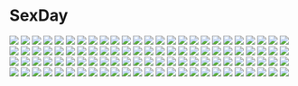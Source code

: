 # SexDay
![](https://konachan.com/jpeg/8eed5aceb5b6f0be6e39dea675b77f08/Konachan.com%20-%20190043%20ass%20black_hair%20brown_eyes%20group%20long_hair%20no_bra%20original%20panties%20pink_eyes%20short_hair%20sideboob%20thighhighs%20topless%20twintails%20underwear%20undressing.jpg)
![](https://konachan.com/image/4eaec55d3c982408999a95c9f49b1ef3/Konachan.com%20-%2016515%20aozaki_aoko%20bikini%20blue_eyes%20long_hair%20red_hair%20shingetsutan_tsukihime%20swimsuit.jpg)
![](https://konachan.com/image/9fb9dd3069efe9240fd7cdf1415a24d9/Konachan.com%20-%205416%20hino_rei%20sailor_mars%20sailor_moon.jpg)
![](https://konachan.com/image/621a95a86a089b0a07d41ace80278aa2/Konachan.com%20-%2022841%20ichigo_mashimaro%20itou_chika.jpg)
![](https://konachan.com/image/38cfbf657fbd684b5a55e832b8500730/Konachan.com%20-%2038144%20aruruw%20school_uniform%20touka%20utawarerumono.jpg)
![](https://konachan.com/jpeg/ad3d0a2397ccae513470fe722e468f0d/Konachan.com%20-%20242577%202girls%20apron%20ass%20bangosu%20barefoot%20bow%20breasts%20condom%20dress%20eyepatch%20garter%20gray_hair%20headdress%20maid%20no_bra%20nopan%20panties%20pink_eyes%20pink_hair%20underwear.jpg)
![](https://konachan.com/image/d23295ee3d33ff19c6725e2443b25566/Konachan.com%20-%2067037%20akihime_sumomo%20blonde_hair%20blue_eyes%20cape%20dress%20hat%20itou_noiji%20nanatsuiro_drops%20pink_hair%20yuki-chan%20yuuki_nona.jpg)
![](https://konachan.com/image/d2862b39c438ca8225c4e0cf0d7c2df8/Konachan.com%20-%20255126%20apple%20barefoot%20bath%20bathtub%20blush%20bubbles%20flowers%20food%20fruit%20long_hair%20nude%20original%20red_hair%20rose%20twintails%20water%20yellow_eyes%20zoff_%28daria%29.jpg)
![](https://konachan.com/jpeg/98bfe569a2b4208e4dcce34e52f38c01/Konachan.com%20-%2080556%20brown_hair%20chibi%20headphones%20meiko%20sakine_meiko%20short_hair%20skirt%20vocaloid.jpg)
![](https://konachan.com/image/a7ad3fcab0c1f4c827b0881aefe6bc92/Konachan.com%20-%2048081%20animal%20bird%20blonde_hair%20blue_eyes%20bow%20building%20chain%20clouds%20dress%20gloves%20grass%20long_hair%20skintight%20sky%20stars%20tagme%20tail%20water%20wings.jpg)
![](https://konachan.com/image/c1eee884941ac2aef4e63eb605b09e52/Konachan.com%20-%2029809%20shakugan_no_shana%20shana%20yoshida_kazumi.jpg)
![](https://konachan.com/jpeg/f021e368f684f01544eb6558c4ee288b/Konachan.com%20-%20299761%20animal_ears%20arknights%20blonde_hair%20breasts%20catgirl%20choker%20cleavage%20fang%20long_hair%20ponytail%20shorts%20siege_%28arknights%29%20snowru%20tail%20yellow_eyes.jpg)
![](https://konachan.com/image/540e46da9d1308f6efee4b20c7806bca/Konachan.com%20-%2064978%20all_male%20clouds%20himura_kenshin%20japanese_clothes%20male%20rurouni_kenshin%20sunset%20sword%20weapon.jpg)
![](https://konachan.com/jpeg/ef874b2162cd42de8f33d92e61b1f29a/Konachan.com%20-%20167286%20blonde_hair%20bow%20dress%20flowers%20headband%20kagerou_project%20kozakura_mary%20long_hair%20noa_%28nyowaa417%29%20red_eyes%20rose.jpg)
![](https://konachan.com/image/9e4ae05e1c4d78a097fdcc57c50e587a/Konachan.com%20-%20186613%20animal%20armor%20azul_%28ze-l%29%20clouds%20feathers%20horse%20original%20pegasus%20red_eyes%20sky%20unicorn.jpg)
![](https://konachan.com/image/714699852ac153feb1aa13982ce91988/Konachan.com%20-%20157366%2024_%2824phage%29%20bow%20braids%20close%20flowers%20long_hair%20original.jpg)
![](https://konachan.com/image/3000aae3983e4a4574472be795233759/Konachan.com%20-%2089629%20bed%20furukawa_yui%20game_cg%20kuroya_shinobu%20panties%20trumple%20underwear%20ushinawareta_mirai_wo_motomete.jpg)
![](https://konachan.com/image/c23970931c17c8463b7aa89907b2b95f/Konachan.com%20-%2043530%20doumyouji_sakura_%28volume7%29%20fue%20rococoworks%20volume7.jpg)
![](https://konachan.com/image/f674b5e50a0d99cea691013ef4039631/Konachan.com%20-%20267091%20all_male%20brown_eyes%20brown_hair%20foo_midori%20male%20original%20rain%20short_hair%20signed%20water%20wet.jpg)
![](https://konachan.com/image/7e2ace77ab237b334c20f13d7f65b319/Konachan.com%20-%20125555%20christmas%20da_capo_dream_x%27mas%20mami_urano%20panties%20underwear.jpg)
![](https://konachan.com/image/14b3df610656ad92b88650a092614de5/Konachan.com%20-%2092885%20caffein%20hatsune_miku%20takoluka%20vocaloid.jpg)
![](https://konachan.com/jpeg/f6027a792c0ca49ab4d2bb6e27cd77af/Konachan.com%20-%2078673%20asanami_miori%20blonde_hair%20bow%20red_eyes%20shirogane_no_soleil%20skyfish%20tsurugi_hagane%20weapon.jpg)
![](https://konachan.com/image/25961b4af17a13d6e6eb3ce8fa63ee5c/Konachan.com%20-%2043746%20breasts%20cleavage%20kono_aozora_ni_yakusoku_wo%20nekonyan%20open_shirt%20panties%20sawaki_rinna%20underwear.jpg)
![](https://konachan.com/image/db273056b70d1ddaf5f9dfb70cd1b7c1/Konachan.com%20-%2013984%20game_console%20gun%20red%20red_hair%20tagme%20weapon.jpg)
![](https://konachan.com/image/6c638cceea29adc67aea3063ad0a0b5d/Konachan.com%20-%20122607%20animal%20boots%20braids%20building%20cat%20in_those_days%20kwork%20leri%20maid%20mitauzo%20monochrome%20sketch.jpg)
![](https://konachan.com/image/220481f2a6f0297df34e1d707049a032/Konachan.com%20-%20236928%20anus%20aoi_%28buzhuen444%29%20blonde_hair%20breasts%20long_hair%20navel%20nipples%20nude%20pussy%20spread_legs%20thighhighs%20uncensored.jpg)
![](https://konachan.com/image/a088120ed6a7afdd911764842724bfa0/Konachan.com%20-%20184118%20bike_shorts%20black_eyes%20brown_hair%20clouds%20erokosei%20haruka_%28pokemon%29%20headband%20pokemon%20ralts%20short_hair%20shorts%20summer%20torchic%20wet%20wingull.jpg)
![](https://konachan.com/image/15f86d775d9fb2d70417e0bdc6579f55/Konachan.com%20-%2022379%20lisianthus%20nerine%20pointed_ears%20shuffle.jpg)
![](https://konachan.com/image/a316969949db7bb0921bf707cb730398/Konachan.com%20-%20255823%20aqua_eyes%20bed%20blue_hair%20breasts%20censored%20collar%20cum%20elbow_gloves%20gloves%20headdress%20nipples%20no_bra%20nude%20original%20penis%20short_hair%20supurai%20topless.jpg)
![](https://konachan.com/image/f535e8fdfccb645d2b548ee6c5de3483/Konachan.com%20-%2047783%20tagme.jpg)
![](https://konachan.com/image/2d4e5acdeb38788d859e2cabb1a4feac/Konachan.com%20-%20132294%20baru_%28val-val%29%20blue_eyes%20breasts%20cameltoe%20nipples%20panties%20red_hair%20see_through%20tagme%20tail%20thighhighs%20topless%20underboob%20underwear%20white.jpg)
![](https://konachan.com/image/78aceb73bd83b43fe65560e99a37fa07/Konachan.com%20-%20142533%20animal_ears%20elsword%20eve_%28elsword%29%20male%20raven_%28elsword%29%20red_eyes%20signed%20white_hair.jpg)
![](https://konachan.com/image/2e33c6d9a176307c096b8356163ee996/Konachan.com%20-%2065945%20angel%20arina_tanemura%20full_moon_wo_sagashite%20meroko_yui%20takuto_kira.jpg)
![](https://konachan.com/jpeg/230376bdacdff414a745ecd53cd6097b/Konachan.com%20-%20183454%20blue_eyes%20brown_hair%20butterfly%20clouds%20flowers%20gensou_aporo%20long_hair%20original%20rose%20scenic%20skirt%20sky%20sunset%20water.jpg)
![](https://konachan.com/image/caae685dda12eb1b71f4b5e857e11ebd/Konachan.com%20-%2055074%20black_hair%20black_rock_shooter%20dress%20hat%20hekikuu6%20kuroi_mato%20lolita_fashion%20long_hair%20sword%20weapon%20white_hair.jpg)
![](https://konachan.com/jpeg/1ffa1ca88989a51a5fc56d862dafb48b/Konachan.com%20-%20181417%20august%20bekkankou%20brown_hair%20daitoshokan_no_hitsujikai%20game_cg%20kodachi_nagi%20school_uniform%20see_through%20short_hair%20skirt%20tie%20twintails%20water%20wet.jpg)
![](https://konachan.com/image/ae6bb147465ba85110f3ad3c7f6fc72c/Konachan.com%20-%2094656%20blush%20brown_eyes%20brown_hair%20dress%20necklace%20original%20smoke_%28flyx21%29%20twintails.jpg)
![](https://konachan.com/image/5da121ee4c5995a356b111e8f50c21dc/Konachan.com%20-%2028644%20blue_hair%20blush%20censored%20chu_x_chu%20penis%20pussy%20pussy_juice%20red_eyes%20sex.jpg)
![](https://konachan.com/image/f9cb1f7558a30c7013446764128c864b/Konachan.com%20-%20151652%20aircraft%20combat_vehicle%20gray_hair%20gun%20koh_%28minagi_kou%29%20long_hair%20military%20original%20pantyhose%20uniform%20weapon.jpg)
![](https://konachan.com/jpeg/251f0ea4cfe5c59907a50c674480856f/Konachan.com%20-%20165460%20araiguma%20breast_grab%20breasts%20censored%20cum%20game_cg%20kiryuu_shouko%20lactation%20nipples%20ootori_asuka%20penis%20yuibi.jpg)
![](https://konachan.com/image/46f86c7183fe70d39e0fe13c26f17429/Konachan.com%20-%2065746%20hakurei_reimu%20japanese_clothes%20miko%20polychromatic%20shrine%20touhou.jpg)
![](https://konachan.com/image/9c9f5b4fdba2e4b77f47a7db63a20e19/Konachan.com%20-%20109253%20aircraft%20black_hair%20boots%20braids%20camera%20clouds%20flowers%20glasses%20gun%20katana%20leaves%20okita%20original%20ruins%20scarf%20signed%20skirt%20sky%20sword%20tree%20weapon.jpg)
![](https://konachan.com/image/79d993bf72d6dc7ca3802e7732b7a5a8/Konachan.com%20-%2019807%20fate_%28series%29%20fate_stay_night%20matou_sakura.jpg)
![](https://konachan.com/jpeg/48ff08c35e9677a18ad2142e8b96c559/Konachan.com%20-%2058336%20bakemonogatari%20close%20kanbaru_suruga%20monogatari_%28series%29%20vector.jpg)
![](https://konachan.com/jpeg/4d978d0f503a2ea3bac9efeaf4d965e1/Konachan.com%20-%20200466%20breasts%20kousaka_kirino%20nipples%20no_bra%20ore_no_imouto_ga_konna_ni_kawaii_wake_ga_nai%20redrop%20shirt_lift%20third-party_edit%20white.jpg)
![](https://konachan.com/jpeg/c0f951e7ab565e733745b5c6fdb8dad5/Konachan.com%20-%20295454%20breasts%20cleavage%20couch%20garter_belt%20kasumigaoka_utaha%20long_hair%20red_eyes%20saenai_heroine_no_sodatekata%20satou_chagashi%20stockings%20underwear.jpg)
![](https://konachan.com/jpeg/5010e279e5eb47656e5bba9051acf417/Konachan.com%20-%20105413%20ass%20bikini%20headphones%20long_hair%20swimsuit%20tantei_opera_milky_holmes%20tooyama_saku%20transparent%20vector.jpg)
![](https://konachan.com/image/ae51287b5fd6e4ab21f69b8362f6da47/Konachan.com%20-%20277584%20bed%20blue_eyes%20breasts%20cameltoe%20demon%20horns%20long_hair%20navel%20original%20panties%20pink_hair%20spread_legs%20succubus%20tail%20thighhighs%20underwear%20wings.jpg)
![](https://konachan.com/image/972aa16a133a5780a4b25017c1631e22/Konachan.com%20-%208523%20baldr_force%20tagme%20third-party_edit.jpg)
![](https://konachan.com/jpeg/4d10384bafbb9e6992e4575a1d31f50b/Konachan.com%20-%20128084%20amagami%20bath%20black_hair%20tagme_%28artist%29%20tanamachi_kaoru%20wink.jpg)
![](https://konachan.com/jpeg/0a687d72ea4f528b1da51e9a16f8b521/Konachan.com%20-%20179640%20bikini%20breasts%20brown_hair%20censored%20cleavage%20game_cg%20headband%20kagura_yuu%20koto_manami%20long_hair%20navel%20penis%20purple_eyes%20pussy%20sugar_house%20swimsuit.jpg)
![](https://konachan.com/image/b4f1c382a33625f8959457057dacab60/Konachan.com%20-%20146407%20gun%20patchouli_knowledge%20purple_eyes%20tomon_%28slash0410%29%20touhou%20weapon.jpg)
![](https://konachan.com/image/17fa4b112359170cdde177386af710c9/Konachan.com%20-%2026137%20animal_ears%20bell%20blush%20bow%20catgirl%20collar%20gloves%20pink_hair%20purple_eyes%20ribbons%20tail%20vector.jpeg)
![](https://konachan.com/jpeg/029f740e848924a17d0f0d6b2c01bdfe/Konachan.com%20-%20288129%20blush%20choker%20cropped%20flat_chest%20fubin_na_akuma-chan%20long_hair%20original%20purple_eyes%20purple_hair%20rurudo%20shackles%20twintails.jpg)
![](https://konachan.com/image/e917f15a7b74cd361504e402518106d3/Konachan.com%20-%2027803%20ikkitousen.jpg)
![](https://konachan.com/image/4b7a94dae9bc0e7d1e6fd728a406510a/Konachan.com%20-%20208141%202girls%20abondz%20aqua_eyes%20black_hair%20hat%20jpeg_artifacts%20maaryan%20maid%20pink_hair%20red_eyes%20signed%20to_heart%20to_heart_2%20witch%20yuzuhara_konomi.jpg)
![](https://konachan.com/image/4eb656880a50eb9d7bd2b3ea828dc1e5/Konachan.com%20-%2083749%20kanaria%20rozen_maiden%20wada_rco.jpg)
![](https://konachan.com/image/75e07704d96f79a32ce18cb5c9d97f5b/Konachan.com%20-%2081972%20black_eyes%20black_hair%20foxgirl%20hagoromo_kitsune%20kanna_%28pixiv%29%20long_hair%20multiple_tails%20nurarihyon_no_mago%20pantyhose%20school_uniform%20tail.jpg)
![](https://konachan.com/jpeg/875dac1c53f235e5a0a485cf3f35bd51/Konachan.com%20-%20294734%20animal_ears%20anthropomorphism%20ass%20atago_%28azur_lane%29%20azur_lane%20cum%20foxgirl%20handjob%20lactation%20male%20penis%20signed%20third-party_edit%20uncensored.jpg)
![](https://konachan.com/jpeg/b314dbdbf64e1e5f6a769d5e5fa514e2/Konachan.com%20-%20126932%20aqua_eyes%20aqua_hair%20bow%20braids%20brown_hair%20dark%20festival%20hatsune_miku%20itamidome%20japanese_clothes%20kimono%20long_hair%20night%20vocaloid.jpg)
![](https://konachan.com/jpeg/4e3a77c8cd3504bd818b7313f09e6bac/Konachan.com%20-%20209721%202girls%20book%20dress%20gensou_aporo%20hat%20maribel_han%20short_hair%20touhou%20usami_renko.jpg)
![](https://konachan.com/image/72d16ef4c845676eaefaa2e4aa26d17f/Konachan.com%20-%20124931%20blue_eyes%20dress%20konpaku_youmu%20kosuzume%20myon%20pink_hair%20red_eyes%20saigyouji_yuyuko%20touhou%20white_hair.jpg)
![](https://konachan.com/image/543a185e23d4db062906b01a75168bb5/Konachan.com%20-%20105497%20all_male%20blonde_hair%20final_fantasy%20final_fantasy_xiii%20gloves%20green_eyes%20hope_estheim%20jpeg_artifacts%20male.jpg)
![](https://konachan.com/image/8a58c924876a5cfe977de8284fd4846d/Konachan.com%20-%20141246%20blush%20hachisuka_goemon%20hat%20inuchiyo_maeda%20loli%20negija%20nipples%20nude%20oda_nobuna_no_yabou%20takenaka_hanbei_%28nobuna%29.jpg)
![](https://konachan.com/image/03c08a3de8e2daa6bfb89b3623776448/Konachan.com%20-%2023280%20green%20ipod%20maria-sama_ga_miteru%20matsudaira_touko%20parody%20silhouette.jpg)
![](https://konachan.com/image/ee669e6bcefbaff08003931b1e4daa3f/Konachan.com%20-%20169596%20brown_eyes%20brown_hair%20koto_%28kyousougiga%29%20kyousougiga%20nine_%28liuyuhao1992%29%20school_uniform%20short_hair.jpg)
![](https://konachan.com/image/fe8fe0aa959f0c06bc1f5f8bb7e94599/Konachan.com%20-%2024221%20black_lagoon%20gun%20revy%20weapon.jpg)
![](https://konachan.com/image/21fbc53b2b67f9eb58753531299406a2/Konachan.com%20-%2014011%20beach%20bikini%20blue_hair%20brown_eyes%20chidori_kaname%20full_metal_panic%20long_hair%20sagara_sousuke%20swimsuit%20teletha_testarossa.jpg)
![](https://konachan.com/image/a982c0e26a066ee4148d22e3c5fb4dac/Konachan.com%20-%20201843%202girls%20bed%20blue_eyes%20gochuumon_wa_usagi_desu_ka%3F%20hoto_cocoa%20kafuu_chino%20loli%20moso_%28mousou_temporary%29%20orange_hair%20purple_hair%20sleeping%20wink.jpg)
![](https://konachan.com/jpeg/f20af4f54ae833b5dea125c8e19e4e7d/Konachan.com%20-%20254349%20aqua_eyes%20blush%20bow%20braids%20brown_hair%20camera%20hiten_goane_ryu%20long_hair%20original%20school_uniform.jpg)
![](https://konachan.com/image/16aac99083cb3eda06424273064ffd08/Konachan.com%20-%20216347%202girls%20animal%20animal_ears%20aqua_eyes%20blonde_hair%20blue_eyes%20braids%20hyur%20miqo%27te%20navel%20pengnangehao%20short_hair%20tail%20thighhighs%20white%20white_hair.jpg)
![](https://konachan.com/image/a6635ba27920ff14be6ac9e35f9cb51d/Konachan.com%20-%2060152%20animal_ears%20catgirl%20white.jpg)
![](https://konachan.com/jpeg/ebfb1f5f50a1b3461a1a8979ed1d5c3f/Konachan.com%20-%2093454%20close%20reiuji_utsuho%20touhou.jpg)
![](https://konachan.com/jpeg/a54b18d6005a15018a0c7a7a695a35a3/Konachan.com%20-%20167044%202girls%20aqua_eyes%20aqua_hair%20barefoot%20book%20braids%20computer%20fan%20flowers%20food%20fruit%20gray_hair%20hat%20ia%20long_hair%20navel%20skirt%20summer%20takoluka%20vocaloid.jpg)
![](https://konachan.com/image/2bb4f5fdc15defa86d01ef2f70ff2359/Konachan.com%20-%20160810%20armored_core%20black_hair%20brown_hair%20crossover%20gotoms%20group%20gun%20kadotani_anzu%20long_hair%20maruyama_saki%20mecha%20red_hair%20short_hair%20skirt%20twintails%20weapon.jpg)
![](https://konachan.com/image/1e068d0583285b3d0d46416ed8cab6ec/Konachan.com%20-%20280275%202girls%20animal%20black_hair%20blue_eyes%20braids%20brown_hair%20camera%20chinese_dress%20clamp%20dress%20gradient%20green_eyes%20kero%20long_hair%20scan%20short_hair%20twintails.jpg)
![](https://konachan.com/image/8f58af325f78fcc29a2b83c3d0b43dc6/Konachan.com%20-%2093030%20blush%20dress%20izumi_tsubasu%20panties%20shinkyoku_soukai_polyphonica%20thighhighs%20underwear.jpg)
![](https://konachan.com/jpeg/3e7e586af13d9c4449a7e88bef568f98/Konachan.com%20-%20287569%202girls%20animal%20armor%20bird%20braids%20clouds%20dress%20gloves%20gray_hair%20headband%20iiiroha%20navel%20necklace%20petals%20ponytail%20red_eyes%20skirt%20sky%20sunset%20twintails.jpg)
![](https://konachan.com/jpeg/2ec5249e57eb54ad9ef26119df7d73a0/Konachan.com%20-%20201579%20armor%20black_heart%20blue_eyes%20bodysuit%20hyperdimension_neptunia%20long_hair%20mechagirl%20mizunashi_%28second_run%29%20next_black%20noire%20sword%20weapon%20white_hair.jpg)
![](https://konachan.com/image/90471140c2371aba5fd52c1459050c3d/Konachan.com%20-%2013526%20ghost_in_the_shell%20kusanagi_motoko%20shirow_masamune.jpg)
![](https://konachan.com/image/c867ee6a69c4eee2a5db21819723ee77/Konachan.com%20-%20186767%20breasts%20brown_eyes%20brown_hair%20cleavage%20food%20kurorettsu%20navel%20original%20popsicle%20short_hair.jpg)
![](https://konachan.com/image/2fa5da6b9c362f7bbacb6ab839020127/Konachan.com%20-%20145641%202girls%20candy%20cropped%20dress%20inu_x_boku_ss%20kiyomaru_satoru%20pantyhose%20roromiya_karuta%20shirakiin_ririchiyo%20stockings.jpg)
![](https://konachan.com/image/7ae83e259d54738ba53cbb4bf1c04938/Konachan.com%20-%20109885%20blush%20itou_nanami%20japanese_clothes%20long_hair%20pink_eyes%20sengoku_hime%20takeda_shingen_%28sengoku_hime%29%20white_hair.jpg)
![](https://konachan.com/image/15a4d06bf796d18618086008dfb84d7b/Konachan.com%20-%20267025%20anthropomorphism%20bachibachi_%28tisen%29%20blush%20breasts%20brown_eyes%20brown_hair%20cleavage%20girls_frontline%20long_hair%20navel%20panties%20pantyhose%20underwear.jpg)
![](https://konachan.com/image/42c082cdd421be8626dda619f603d595/Konachan.com%20-%20181660%20blonde_hair%20blush%20bow%20green_eyes%20kneehighs%20long_hair%20original%20purple_hair%20school_uniform%20shoujo_ai%20skirt%20sleeping%20tie%20twinpoo%20twintails.jpg)
![](https://konachan.com/jpeg/1fa5e7dd6f86266f7db8aec8b831c40f/Konachan.com%20-%20290756%20chibi%20group%20hakurei_reimu%20hourai%20ideolo%20kazami_yuuka%20kirisame_marisa%20logo%20luna_child%20shanghai_doll%20star_sapphire%20sunny_milk%20touhou%20watermark.jpg)
![](https://konachan.com/image/519c392aeba910d22e066d135f9c08cb/Konachan.com%20-%20280398%20gegege_no_kitaro%20group%20inuyama_mana%20ittan-momen%20kitaro_%28gegege_no_kitaro%29%20medama-oyaji%20neko_musume%20nezumi_otoko%20scan%20tagme_%28artist%29%20torii.jpg)
![](https://konachan.com/jpeg/9fcd417c0fe4482c4ab3f2831ccc8890/Konachan.com%20-%20199411%20barefoot%20blush%20breasts%20brown_hair%20censored%20fellatio%20game_cg%20nipples%20penis%20ponytail%20sex%20swimsuit%20tagme_%28artist%29%20takatou_risa.jpg)
![](https://konachan.com/image/76ef3a845b6c78711a3975231e003deb/Konachan.com%20-%20105555%20blue_eyes%20blue_hair%20boots%20buriki%20dress%20gloves%20group%20hat%20headband%20kyuubee%20long_hair%20pantyhose%20pink_eyes%20pink_hair%20red_eyes%20red_hair%20ribbons%20twintails.jpg)
![](https://konachan.com/image/b09f71e204a7b582cb8a3df19514edfa/Konachan.com%20-%2089188%20building%20city%20dark%20landscape%20night%20original%20rain%20scenic%20water.jpg)
![](https://konachan.com/jpeg/44dc759f367841f6985ea69430ef9e98/Konachan.com%20-%20251343%20aqua_eyes%20ass%20black_hair%20bra%20breasts%20long_hair%20navel%20nipples%20panties%20saga_planets%20scan%20shirt_lift%20skirt%20thighhighs%20tokisaka_nanao%20twintails%20underwear.jpg)
![](https://konachan.com/image/2e9c2bb0d0111cd584c35cc02fc9e4b8/Konachan.com%20-%2059923%20archaid_sealed_heat.jpg)
![](https://konachan.com/jpeg/11f154b9b4fad73991a6fef95c5453db/Konachan.com%20-%2095581%20brown_hair%20calendar%20fair_child%20green_eyes%20hinamori_kokoro%20nimura_yuushi%20school_uniform.jpg)
![](https://konachan.com/jpeg/26b37d66ecb4ce1b9139e7a20e5e1f8e/Konachan.com%20-%2020397%20brown_hair%20close%20fujino_shizuru%20long_hair%20mai-hime.jpg)
![](https://konachan.com/image/0f1d7cd12453da106ba067064fff12be/Konachan.com%20-%20208402%20breast_hold%20breasts%20brown_eyes%20brown_hair%20chuablesoft%20nipples%20no_bra%20open_shirt%20panties%20pussy_juice%20tagme_%28artist%29%20thighhighs%20underwear%20yataka_chiho.jpg)
![](https://konachan.com/image/485fdffa036dcfbb743a95b108e58842/Konachan.com%20-%207149%20blue_hair%20book%20glasses%20green_eyes%20halloween%20hat%20izumi_konata%20long_hair%20lucky_star%20pink_hair%20pumpkin%20purple_eyes%20tagme_%28artist%29%20takara_miyuki%20witch.jpg)
![](https://konachan.com/jpeg/bde0d23f454792800f127d6682c195f2/Konachan.com%20-%20201504%20blue_hair%20clouds%20elbow_gloves%20gloves%20hatsune_miku%20long_hair%20purple_eyes%20skirt%20sky%20vocaloid%20water%20yusuke.jpg)
![](https://konachan.com/jpeg/55305097ae0f2a5a279120a715d16cad/Konachan.com%20-%20237484%20aliasing%20black_hair%20blush%20gray_eyes%20matsunaga_kouyou%20original%20short_hair%20waitress%20white.jpg)
![](https://konachan.com/image/2bfac19be1a5581f046c1df16bb8129d/Konachan.com%20-%20263945%20aliasing%20aqua_eyes%20armor%20blonde_hair%20chain%20dress%20elbow_gloves%20fate_%28series%29%20gabiran%20gloves%20headdress%20long_hair%20spear%20thighhighs%20weapon.jpg)
![](https://konachan.com/image/73bb829f393f2f12edec53eb86f9179a/Konachan.com%20-%2069282%20hidamari_sketch%20nazuna%20nori.jpg)
